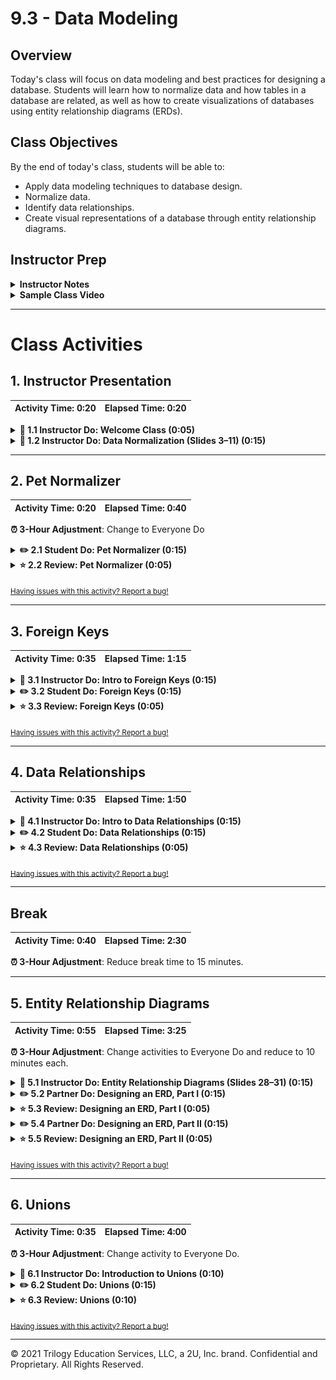 # 9.3 - Data Modeling

## Overview

Today's class will focus on data modeling and best practices for designing a database. Students will learn how to normalize data and how tables in a database are related, as well as how to create visualizations of databases using entity relationship diagrams (ERDs).

## Class Objectives

By the end of today's class, students will be able to:

* Apply data modeling techniques to database design.
* Normalize data.
* Identify data relationships.
* Create visual representations of a database through entity relationship diagrams.

## Instructor Prep

<details>
  <summary><strong>Instructor Notes</strong></summary>

* You may find that this lesson falls on a weekday due to a holiday shifting the course schedule. In this case, we have provided notes within the LP that will allow you to **easily adjust the length of the lesson to fit into a weekday class**.

  * Be on the lookout for a **3-Hour Adjustment** note at the top of activities in this Lesson Plan. If this class is being taught on a weekday, please utilize the directions found in the note. Keep in mind that breaks will be reduced from 40 minutes to the typical 15 minutes for a weekday class as well.

  * Shortening these activities could potentially limit the students' ability to finish them, so please remind them to utilize office hours to clear up any questions they may have.

* This lesson is less heavy on pure SQL, which will be used mainly to supplement the ideas presented today. If students continue to struggle with SQL basics, encourage them to practice on their own while still focusing on the concepts in this lesson.

* The TAs should be ready to help explain and break down concepts for students struggling to grasp the material.

* Please reference our [Student FAQ](../../../05-Instructor-Resources/README.md#unit-09-sql) for answers to questions frequently asked by students of this program. If you have any recommendations for additional questions, feel free to log an issue or a pull request with your desired additions.

* Have your TAs refer to the [Time Tracker](TimeTracker.xlsx) to stay on track.

* Lastly, as a reminder these slideshows are for instructor use only - when distributing slides to students, please first export the slides to a PDF file. You may then send out the PDF file.

</details>

<details>
  <summary><strong>Sample Class Video</strong></summary>

* To view an example class lecture visit (Note video may not reflect latest lesson plan): [Class Video](https://codingbootcamp.hosted.panopto.com/Panopto/Pages/Viewer.aspx?id=b1b3ea0c-00ea-42b0-aaa6-aa6b0184e94b)

</details>

- - -

# Class Activities

## 1. Instructor Presentation

| Activity Time:       0:20 |  Elapsed Time:      0:20  |
|---------------------------|---------------------------|

<details>
  <summary><strong>  📣 1.1 Instructor Do: Welcome Class (0:05)
  </strong></summary>

* Welcome students and explain that today's lesson will dive into data modeling techniques such as normalization, relationships, and how to conceptualize database design using entity relationship diagrams (ERDs).

* Open the [slideshow](https://docs.google.com/presentation/d/1X72l_-j7OKOaploPA-8hLjoEn0e0O0iNHaVaty4qJxs/edit?usp=sharing) and use slides 1 and 2 and go over the class objectives.

</details>

<details>
  <summary><strong> 📣 1.2 Instructor Do: Data Normalization (Slides 3–11) (0:15)</strong></summary>

* **File:** [Normalization.md](Activities/01-Ins_Data_Normalization/Solved/Normalization.md)

* Open the [slideshow](https://docs.google.com/presentation/d/1X72l_-j7OKOaploPA-8hLjoEn0e0O0iNHaVaty4qJxs/edit?usp=sharing) and use slides 3-14 on data normalization, explaining the following:

  * **Slide 4** Data normalization is the process of restructuring data to a set of defined "normal forms."

  * **Slide 5** The process of data normalization eliminates data redundancy and inconsistencies.

  * **Slide 6** We will be covering the three main forms of normalization, though additional forms exist.

  * **Slide 7** In *first normal form*, or 1NF, each row contains a single value, and each row is unique.

  * **Slide 8** In this example, each vehicle's data is listed in a single row. The data is normalized into 1NF by creating a new row for each service performed.

  * **Slide 9** In *second normal form*, or 2NF, the data is in 1NF. Additionally, all non-key columns are dependent on the primary key for the table.

  * **Slide 10** In this example, there are two tables. The Customer Vehicle Table and the Vehicle Table each use unique identifiers as IDs.

  * **Slide 10** Notice that `VIN` is added to the Customer Vehicle table. Since this is not a primary key, there can be non-unique values that relate to the Vehicle table.

  * **Slide 11** *Transitive dependency* is a column value's reliance on another column through a third column. The transitive property states that if X > Y and Y > Z, then we can infer that X > Z. Dependence means that one value relies on another, such as city on ZIP code, or age on birthday.

  * **Slide 12** Consider the following columns in the Customer Vehicles table: `VIN`, `Customer Name`, and `Salutation`. `Customer Name` depends on `VIN` and `Salutation` depends on `Customer Name`. Hence, `Customer Name` depends on `VIN`.

  * **Slide 13** *Third normal form*, or 3NF, has the data normalized to second form and contains non-transitively-dependent columns.

  * **Slide 14** In the previous example, two tables are created. In 3NF, three tables are created: `Customer Vehicles`, `Customer`, and `Salutation`. Each of these tables have an `ID` column, which serves as that table's primary key.

  * **Slide 14** The **Customer** table's `ID` column depends on the **Customer Vehicles** `Customer ID` column, while the **Salutation Table's** `ID` colum depends on the **Customer's Table** `Salutation ID` column.

* Note that students may find 3NF a bit confusing. Encourage students to learn more about 3NF on their own. Today's lesson will mainly focus on 1NF and 2NF.

* Slack out [Normalization.md](Activities/01-Ins_Data_Normalization/Solved/Normalization.md) as a cheat sheet for students before moving on.

</details>

- - -

## 2. Pet Normalizer

| Activity Time:       0:20 |  Elapsed Time:      0:40  |
|---------------------------|---------------------------|

**⏰ 3-Hour Adjustment**: Change to Everyone Do

<details>
  <summary><strong>✏️ 2.1 Student Do: Pet Normalizer (0:15)</strong></summary>

* Open the [slideshow](https://docs.google.com/presentation/d/1X72l_-j7OKOaploPA-8hLjoEn0e0O0iNHaVaty4qJxs/edit?usp=sharing) and use slides 13-14 to go over this activity.

* In this activity, students will practice their data normalization skills using the provided data.

  * **File:** [pets.csv](Activities/02-Stu_Data_Normalization/Resources/pets.csv)

  * **Instructions:** [README.md](Activities/02-Stu_Data_Normalization/README.md)

</details>

<details>
  <summary><strong>⭐ 2.2 Review: Pet Normalizer (0:05)</strong></summary>

* Open the [slideshow](https://docs.google.com/presentation/d/1X72l_-j7OKOaploPA-8hLjoEn0e0O0iNHaVaty4qJxs/edit?usp=sharing) and use slide 15 to review the activity.

* Open [pets.csv](Activities/02-Stu_Data_Normalization/Resources/pets.csv) and explain the first step of normalization:

  * Make sure multiple data points are not included in the same column. For columns containing multiple pets, a new row will need to be created for each pet.

  * The final product will look like [pets_cleaned.csv](Activities/02-Stu_Data_Normalization/Solved/pets_cleaned.csv).

* Next, open [schema.sql](Activities/02-Stu_Data_Normalization/Solved/schema.sql) in pgAdmin. Walk through the code and explain the following:

  * Second normal form requires the data to be in first normal form, which was accomplished in the previous step.

  * All non-ID columns are dependent on the primary key.

  * The `owners` table will include each owner name once, which is dependent on the primary key for the table.

  * Next, a `pet_names` table is created, with each pet given a name and two IDs: one unique `id` for the pet itself and an `owner_id` that will link each pet to its correct owner.

  * Each table has values that depend on the primary key and are not repeated in the other table.

  * Finally, the two tables can be joined by connecting the `owners` table on `id` and the `pet_names` table on `owner_id`.

* Explain the bonus section of the activity:

  * A `service` table is created and data is inserted, each with a unique `service_type` and `id`.

  * A new `pets_name_new` table is created, this time adding a `service_id` for each animal.

  * All three tables can be joined to replicate a view of the cleaned CSV.

</details>

<sub>[Having issues with this activity? Report a bug!](https://bit.ly/2JD9myU)</sub>

- - -

## 3. Foreign Keys

| Activity Time:       0:35 |  Elapsed Time:      1:15  |
|---------------------------|---------------------------|

<details>
  <summary><strong>📣 3.1 Instructor Do: Intro to Foreign Keys (0:15)</strong></summary>

* Open the [slideshow](https://docs.google.com/presentation/d/1X72l_-j7OKOaploPA-8hLjoEn0e0O0iNHaVaty4qJxs/edit?usp=sharing) and use slides 16 and 17 to cover foreign Keys.

* **File:** [schema.sql](Activities/03-Ins_Foreign_Keys/Solved/schema.sql)

* Use the slideshow to explain the concept of foreign keys and how they are used to connect tables:

  * A foreign key is a link between tables. The foreign key in the first table points to, or is linked to, the primary key in a second table.

  * A foreign key also prevents invalid data from being entered into a column. The data being entered MUST be a value from the referenced column.

* Slack out [schema.sql](Activities/03-Ins_Foreign_Keys/Solved/schema.sql) for students to follow along. Walk through the code, explaining the following steps:

  * Create a table named `animals_all` and set the primary key to `id`, which will be auto-populated and incremented with each new entry.

    ```sql
    CREATE TABLE animals_all (
      id SERIAL PRIMARY KEY,
      animal_species VARCHAR(30) NOT NULL,
      owner_name VARCHAR(30) NOT NULL
    );
    ```

  * Insert data into the `animals_all` table, and then run a `SELECT` query to double-check that data has been inserted.

    ```sql
    INSERT INTO animals_all (animal_species, owner_name)
    VALUES
    ("Dog", "Bob"),
    ("Fish", "Bob"),
    ("Cat", "Kelly"),
    ("Dolphin", "Aquaman");

    SELECT * FROM animals_all;
    ```

  * Point out that a new table is created, and its primary key is labeled `id`. The `id` will be unique to this table and has no relation to the previously created table.

    ![animals table](Images/Foreign_Keys1.png)

  * A new table named `animals_location` is created. The `FOREIGN KEY (animal_id)` identifies the `animal_id` column as a foreign key.

  * After the foreign key has been identified, `REFERENCES animals_all(id)` tells the table that `animal_id` references, or is linked to, the `id` column in the `animals_all` table.

    ```sql
    CREATE TABLE animals_location (
    id SERIAL PRIMARY KEY,
    location VARCHAR(30) NOT NULL,
    animal_id INTEGER NOT NULL,
    FOREIGN KEY (animal_id) REFERENCES animals_all(id)
    );
    ```

  * The table is then populated with data and checked with a `SELECT ALL` query.

    ![animals table](Images/Foreign_Keys2.png)

* Recap the following:

  * The `id` column is the primary key of the `animals_all` table, while `animal_id` is a foreign key in the `animals_location` table.

  * Both the `id` column in `animals_all` and the `animal_id` in `animals_location` are designed to contain the same data (the ID), even though the names are different.

  * SQL will throw an error if an attempt is made to change an `id` in one table but not the other.

  * Foreign key columns need to be named appropriately in order to clarify the data they are referring to.

* Students should now understand how to create foreign keys, as well as how to use them to reference data in other tables. Use the following example to illustrate the importance of foreign keys:

  * Foreign keys allow tables to be consistent and avoid issues caused by inserting, deleting, or updating one table without making those same changes in the other tables.

  * When attempting to insert a row into the new table with an `id` that does not exist in the other table, an error will be returned.

    ```sql
    INSERT INTO animals_location (location, animal_id)
    VALUES ('River', 5);
    ```

  * Explain that the `animal_id` column is a foreign key that is assigned to the `id` column in the `animals_all` table. The `id` 5 doesn't exist in the `animals_all` table and therefore can't be referenced in the `animals_location` table.

  * Next, a new row is inserted into `animals_all` that will have an `id` of 5. Now a row can be inserted into `animals_location` with an `id` of 5 because it corresponds with an `id` in the `animals_all` table.

    ```sql
    INSERT INTO animals_all (animal_species, owner_name)
    VALUES
      ('Fish', 'Dave');

    INSERT INTO animals_location (location, animal_id)
    VALUES
      ('River', 5);
    ```

  * Check that the row was inserted using a `SELECT * FROM animals_location` query.

    ![Foreign keys 3](Images/Foreign_Keys3.png)

* Answer any questions students have about foreign keys. Then ask students if they can think of other real-world cases in which the use of foreign keys makes sense. Here are two examples:

  * States and countries in addresses: Tell students to think back to the `rental` database, where streets, addresses, cities, and countries were stored in different tables. So, for example, if a change occurs to the address of a customer, all information across all tables would need to change. This is called maintaining the *referential integrity*.

  * ID number of employees: In a database where the ID number of an employee is used in multiple tables, what happens if the employee's ID number changes? The ID number would need to be changed across all the tables that contain it.

* Emphasize that using foreign keys to build relationships across data is a feature of relational databases, hence the name.

</details>

<details>
  <summary><strong>✏️ 3.2 Student Do: Foreign Keys (0:15)</strong></summary>

* Open the [slideshow](https://docs.google.com/presentation/d/1X72l_-j7OKOaploPA-8hLjoEn0e0O0iNHaVaty4qJxs/edit?usp=sharing) and use slides 18 and 19 to instruct students how to create tables with foreign keys.

  * **File**: [schema.sql](Activities/04-Stu_Foreign_Keys/Unsolved/schema.sql)

  * **Instructions:** [README.md](Activities/04-Stu_Foreign_Keys/README.md)

</details>

<details>
  <summary><strong>⭐ 3.3  Review: Foreign Keys (0:05)</strong></summary>

* **File**: [schema.sql](Activities/04-Stu_Foreign_Keys/Solved/schema.sql)

* Open the [slideshow](https://docs.google.com/presentation/d/1X72l_-j7OKOaploPA-8hLjoEn0e0O0iNHaVaty4qJxs/edit?usp=sharing) and use slide 20 to review the activity.

* Open `schema.sql` in pgAdmin and walk through the code, explaining the following:

  * Create a table named `customer`.

    ```sql
    CREATE TABLE customer (
        id SERIAL,
        first_name VARCHAR(30) NOT NULL,
        last_name VARCHAR(30) NOT NULL,
        PRIMARY KEY (id)
    );
    ```

  * Data is inserted that takes only `first_name` and `last_name` as values because the `id` will automatically be added.

  * Create a table named `customer_email`.

    ```sql
    CREATE TABLE customer_email (
        id SERIAL,
        email VARCHAR(30) NOT NULL,
        customer_id INTEGER NOT NULL,
        PRIMARY KEY (id),
        FOREIGN KEY (customer_id) REFERENCES customer(id)
    );
    ```

  * The `customer_id` is a foreign key that references the `id` of the `customer` table. All data inserted must have an `id` that is in the `customer` table.

  * The `customer_phone` table is also created and references the same column as its foreign key:

    ```sql
    CREATE TABLE customer_phone (
        id SERIAL,
        phone VARCHAR(30) NOT NULL,
        customer_id INTEGER NOT NULL,
        PRIMARY KEY (id),
        FOREIGN KEY (customer_id) REFERENCES customer(id)
    );
    ```

  * Data is inserted into the `customer_phone` table. Like the `customer_email` table, the `customer_id` is a foreign key that references the `id` of the `customer` table.

* To test if we have the correct foreign keys, we can attempt to insert a value with an `id` of 10. Uncomment the code:

  ```sql
  -- INSERT INTO customer_phone(customer_id, phone)
  -- VALUES
    -- (10, '555-444-3333');
  ```

* Then run the `INSERT` statement. Explain:

  * This returns an error because that `id` does not exist in the `customer` table.

* Finally explain that all tables can be joined together by their respective IDs.

</details>

<sub>[Having issues with this activity? Report a bug!](https://bit.ly/2xI1pWG)</sub>

- - -

## 4. Data Relationships

| Activity Time:       0:35 |  Elapsed Time:      1:50  |
|---------------------------|---------------------------|

<details>
  <summary><strong>📣 4.1 Instructor Do: Intro to Data Relationships (0:15)</strong></summary>

* Open the [slideshow](https://docs.google.com/presentation/d/1X72l_-j7OKOaploPA-8hLjoEn0e0O0iNHaVaty4qJxs/edit?usp=sharing) and use slides 21 to 27 to present this lesson.

* **Files:**

  * [schema.sql](Activities/05-Ins_Data_Relationships/Solved/schema.sql)

  * [data_relationships.sql](Activities/05-Ins_Data_Relationships/Solved/data_relationships.sql)

* Open the [slideshow](https://docs.google.com/presentation/d/1I4a3pxfj10njDK6DdJn5NnIetR0xHIWSWP_s00pqLs0). Explain that we will now cover one-to-one, one-to-many, and many-to-many relationships between data, which is an essential part of data modeling.

* Begin by discussing one-to-one relationships. This example will use members of the Simpson family to illustrate the concept.

* In a one-to-one relationship, each name is associated with one and only one Social Security number. In other words, each item in a column is linked to only one item from another column.

  ![Images/one-to-one.png](Images/one-to-one.png)

* Next, discuss one-to-many relationships. We'll continue with our Simpsons example, but add Sherlock Holmes and his sidekick Watson to the database.

  ![Images/one-to-many1.png](Images/one-to-many1.png)

  * This example has two tables. The first table lists only addresses. The second table lists each person's Social Security number and address.
  * As before, one Social Security number is unique to one individual.

* Each individual has one address; however, a single address can be shared between multiple individuals. The Simpson family has a shared address at `742 Evergreen Terrace`, while Sherlock and Watson share the `221B Baker Street` address.

  * In a one-to-many relationship, the data from one table can be repeated for items in another table.
  * Ask students to think of another example of real-life one-to-many relationships.
  * One possible example is a purchase order with an internet company. Each order has a unique identifying number. A customer might be associated with multiple orders, but each order is associated with one and only one customer.

* Discuss many-to-many relationships. Continuing with our Simpsons example, there are three children (Lisa, Bart, and Maggie), and two parents (Homer and Marge).

  ![Images/many-to-many1.png](Images/many-to-many1.png)

* In this case, there are two tables: one for children and another for parents.

* Each child here has many parents, and each parent has many children. Each child has a separate row for each parent and vice versa.

  ![Images/many-to-many2.png](Images/many-to-many2.png)

* Explain that many-to-many relationships require a separate table, called a *junction table*, to show the relationships.

  * Ask the class what many-to-many relationships might be found in an online retailer database such as Amazon's.
  * A customer can order many different items, and many different customers can order each item.

* Demonstrate the creation of a junction table in Postgres. First, open [schema.sql](Activities/05-Ins_Data_Relationships/Solved/schema.sql) and paste in the queries to create and insert into the `children` and `parents` tables. There are two separate tables:

  ![Images/modeling01.png](Images/modeling01.png)

  ![Images/modeling02.png](Images/modeling02.png)

* Now walk through the junction table schema:

  ```sql
  CREATE TABLE child_parent (
    child_id INTEGER NOT NULL,
    FOREIGN KEY (child_id) REFERENCES children(child_id),
    parent_id INTEGER NOT NULL,
    FOREIGN KEY (parent_id) REFERENCES parents(parent_id),
    PRIMARY KEY (child_id, parent_id)
  );
  ```

  * The `child_id` and `parent_id` columns are both linked to the previously created tables as foreign keys.

  * Additionally, the primary key in this table is a *composite key*, made up of both the `child_id` and `parent_id` keys. This means that the unique identifier for a row is not a single column, but rather the composite of both columns.

* Show the junction table:

  ![Images/modeling03.png](Images/modeling03.png)

* Finally, go through the `JOIN` query to display the data in full:

  ![Images/modeling04.png](Images/modeling04.png)

  ```sql
  SELECT children.child_name, child_parent_junction.child_id,
  parents.parent_name, child_parent_junction.parent_id
  FROM children
  LEFT JOIN child_parent_junction
  ON child_parent.child_id = children.child_id
  LEFT JOIN parents
  ON child_parent_junction.parent_id = parents.parent_id;
  ```

  * The `children` table has a left join with the junction table, the results of which then have a left join with the `parents` table.

* Take a moment to summarize the major points of the activity:

  * Data can be modeled as one-to-one, one-to-many, and many-to-many relationships.

  * Many-to-many relationships require a junction table.

  * Junction tables use foreign keys to reference the keys in the original tables.

</details>

<details>
  <summary><strong>✏️ 4.2 Student Do: Data Relationships (0:15)</strong></summary>

* Open the [slideshow](https://docs.google.com/presentation/d/1X72l_-j7OKOaploPA-8hLjoEn0e0O0iNHaVaty4qJxs/edit?usp=sharing) and use slides 28 and 29 to instruct students for this activity.

* In this activity, students will create table schemata for students and available courses, and then create a junction table to display all courses taken by students.

  * **Instructions:** [README.md](Activities/06-Stu_Data_Relationships/README.md)

</details>

<details>
  <summary><strong>⭐ 4.3 Review: Data Relationships (0:05)</strong></summary>

* Open the [slideshow](https://docs.google.com/presentation/d/1X72l_-j7OKOaploPA-8hLjoEn0e0O0iNHaVaty4qJxs/edit?usp=sharing) and use slide 30 to review the activity.

* **Files:**

  * [schema.sql](Activities/06-Stu_Data_Relationships/Solved/schema.sql)

  * [stu_data_relationships.sql](Activities/06-Stu_Data_Relationships/Solved/stu_data_relationships.sql)

* Explain that this activity required creating separate tables for students and courses, and then creating a junction table to reflect the many-to-many relationship between the two tables.

* Paste in the schemata for the `students` and `courses` tables and explain the following:

  * Each table is given the ID as the primary key.

  * Fields are added for required attributes for the table.

  * Populate the tables with the `INSERT` queries, and then display the tables.

  ![Images/modeling05.png](Images/modeling05.png)

  ![Images/modeling06.png](Images/modeling06.png)

* Next, do the same for the junction table, named `student_courses_junction`, and explain the following:

  ```sql
  -- Create a junction table.
  CREATE TABLE student_courses_junction (
    student_id INTEGER NOT NULL,
    FOREIGN KEY (student_id) REFERENCES students(id),
    course_id INTEGER NOT NULL,
    FOREIGN KEY (course_id) REFERENCES courses(id),
    course_term VARCHAR NOT NULL,
    PRIMARY KEY (student_id, course_id)
  );
  ```

  * The table takes both a `student_id` and a `course_id`, which are references to the previously created tables.

  * Since `student_id` and `course_id` reference those tables, they become the foreign key.

  * New student or course data cannot be inserted into the `student_courses_junction` table that does not currently exist in the `students` or `courses` tables.

  * This table bridges the two previous tables and shows all courses taken by each student.

  * The primary key will be a composite of both IDs.

  * Additionally, this table includes a new field, `course_term`, which is the term in which a course was taken by a student.

* Query the table to display the result.

  ![Images/modeling07.png](Images/modeling07.png)

* To reinforce the many-to-many relationship, point out that many students can take many courses.

* For the bonus, briefly explain that two left joins can be performed to retrieve complete data on each student.

  ```sql
  SELECT s.id, s.last_name, s.first_name, c.id, c.course_name, j.course_term
  FROM students s
  LEFT JOIN student_courses_junction j
  ON s.id = j.student_id
  LEFT JOIN courses c
  ON c.id = j.course_id;
  ```

  ![Images/modelingfpng](Images/modeling08.png)

</details>

<sub>[Having issues with this activity? Report a bug!](https://bit.ly/39MeUSB)</sub>

- - -

## Break

| Activity Time:       0:40 |  Elapsed Time:      2:30  |
|---------------------------|---------------------------|

**⏰ 3-Hour Adjustment**: Reduce break time to 15 minutes.

- - -

## 5. Entity Relationship Diagrams

| Activity Time:       0:55 |  Elapsed Time:      3:25  |
|---------------------------|---------------------------|

**⏰ 3-Hour Adjustment**: Change activities to Everyone Do and reduce to 10 minutes each.

<details>
  <summary><strong>📣 5.1 Instructor Do: Entity Relationship Diagrams (Slides 28–31) (0:15)</strong></summary>

* Open the [slideshow](https://docs.google.com/presentation/d/1X72l_-j7OKOaploPA-8hLjoEn0e0O0iNHaVaty4qJxs/edit?usp=sharing) and use slides 32 to 37 to present this lesson.

* **Files:**

  * [slideshow](https://docs.google.com/presentation/d/1I4a3pxfj10njDK6DdJn5NnIetR0xHIWSWP_s00pqLs0)

  * [pagila-erd.png](Images/pagila-erd.png)

  * [conceptual_schema.txt](Activities/07-Ins_ERD/Solved/conceptual_schema.txt)

  * [logical_schema.txt](Activities/07-Ins_ERD/Solved/logical_schema.txt)

  * [physical_schema.txt](Activities/07-Ins_ERD/Solved/physical_schema.txt)

* Revisit the slideshow and begin the discussion of entity relationship diagrams (ERDs). Explain the following points:

  * An **entity relationship diagram**, or **ERD**, is a visual representation of entity relationships within a database.

  * ERDs use certain notation to describes different parts of the diagram. Boxes are represent Entities, ovals represent Attributes and lines represent relationships. Lines will contain differences, such as branching out, that represents different relationship. ERDs can contain more complicated information but the basics will still be the same.

  ![ERD example](Images/erd_diagram.png)

  * ERDs are commonly interchanged with the term **data model**, as an ERD describes the relationships of tables within a database and therefore describes a model of a potential database.

  * An ERD defines entities, their attributes, and data types, as well as illustrates the overall design of a database.

  * There are three types of ERDs or data models: **conceptual**, **logical**, and **physical**. As the following image demonstrates, a conceptual data model is the simplest form, describing only entity names and relationships; a logical database model further expands upon the conceptual data model by additionally describing attributes or column names as well as primary and foreign key definitions; a physical data expands upon the logical data model to additionally include column data types and specific naming conventions.

  ![conceptual-vs-logical-vs-physical](Images/conceptual-vs-logical-vs-physical.png)

  * Logical and physical models will also display the cardinality of the tables, or the direction and number of relationships in that direction. Such as one-to-one, one-to-many, and many-to-many.

* To break down these concepts further, discuss the following example.

  * In a database, the table is an *entity*; the data contained within the table are *attributes*; and the data type specified could be one of many things, such as Booleans, integers, or varying characters.

  * In an entity relationship diagram, the relationships between entities, or tables, are given a visual representation. This allows clear and concise joins between tables as well as a deeper understanding of the data contained within a database as a whole.

  * ERDs are used both to document existing databases and to aid in the creation of new databases.

* Open [Quick Database Diagrams (Quick DBD)](https://app.quickdatabasediagrams.com/#/) and briefly explain its components.

  **Note:** If this is the first time you are visiting the site, exit from the tour and clear the text on the left. If the site requires a sign-in, do so using your GitHub account.

  * The pane on the left of the window is where users insert the text used to create the entities of a database.

  * The blue text signifies the name of the table containing the entities in a database.

  * The white pane to the right is where the diagram is drawn, based on the text entered in the left pane.

    ![QDB-demo.png](Images/QDB-demo.png)

  * Once a diagram has been finalized, it can be exported in many formats from the **Export** tab at the top of the page.

    ![QDB-export.png](Images/QDB-export.png)

    **Note**: When exporting the diagram as **PostgreSQL**, the table schemata can be automatically generated, but note that the exported sql syntax will be slightly different than the traditional SQL syntax taught in these activities.

* With the design tool open in your browser, demonstrate how to create a simple conceptual ERD using the following text:

  ```sql
  Employee
  -

  Zipcode
  -

  Employee_Email
  -

  Owners
  -

  Estates
  -

  Estate_Type
  -

  Agents
  -

  Regions
  -

  Agent_Region_Junction
  -
  ```

* The result should appear as follows:

    ![conceptual-erd.png](Images/conceptual-ERD.png)

    **Note**: The tables' locations can be physically adjusted by clicking and dragging them in the browser.

* Explain to the class that at this point, the conceptual data model contains entities; however, it does not describe any entity relationships. In order to create the relationships between tables, use the `rel <entity-name>` syntax to create abstract relationships between tables.

  ```sql
  Employee
  rel Zipcode
  -

  Zipcode
  -

  Employee_Email
  rel Employee
  -

  Owners
  -

  Estates
  rel Owners
  rel Estate_Type
  rel Zipcode
  -

  Estate_Type
  -

  Agents
  -

  Regions
  -

  Agent_Region_Junction
  rel Agents
  rel Regions
  -
  ```

* The results should now appear as follows:

  ![conceptual-data-model-entities](Images/conceptual-data-model-entities.png)

* Explain that to transition from the conceptual ERD to a logical ERD, entity attributes, or column, need to be added to the diagram. Using the following lines, update your current entities with columns using the Quick Database Diagrams tool.

    ```sql
  Employee
  rel Zipcode
  -
  employee_id
  name
  age
  address
  zip_code

  Zipcode
  -
  zip_code
  city
  state

  Employee_Email
  rel Employee
  -
  email_id
  employee_id
  email

  Owners
  -
  owner_id
  first_name
  last_name

  Estates
  rel Owners
  rel Estate_Type
  rel Zipcode
  -
  estate_id
  owner_id
  estate_type
  address
  zip_code

  Estate_Type
  -
  estate_type_id
  estate_type

  Agents
  -
  agent_id
  first_name
  last_name

  Regions
  -
  region_id
  region_name

  Agent_Region_Junction
  rel Agents
  rel Regions
  -
  agent_id
  region_id
  ```

* The result should appear as follows:

  ![logical-erd-column-names](Images/logical-erd-column-names.png)

* Explain that the data model now contains column names but is not yet quite a full-fledged logical data model. This is because;

  * We need to continue to add in the foreign key relationships to represent the *types* of entity relationships in the diagram.

  * Define the primary keys for the tables. As of this point, the `rel <entity-name>` syntax only describes abstract relationships between tables.

* Primary and foreign keys can be defined in the online diagram tool by using the `PK` and `FK` syntax after the attribute names of a table.

  ```sql
  Employee
  -
  employee_id PK
  name
  age
  address
  zip_code FK
  ```

* The following syntax should be added to point the foreign key definition to the specific column of another table.

  ```sql
  Employee
  -
  employee_id PK
  name
  age
  address
  zip_code FK - Zipcode.zip_code
  ```

* In the line containing `FK - `, the hyphen signifies a one-to-one relationship between the `Employee` and `Zipcode` tables, where each zip code in the `Employee` table is linked to one zip code in the `Zipcode` table.

* Many types of relationships between entities can be illustrated with various symbols. For example, the `Employee_Email` table has a many-to-one relationship with the `Employee` table via the common employee_id (an employee can have multiple email addresses). Therefore, the symbol describing the relationship is `>-`.

  ![entity-relationships.png](Images/entity-relationships.png)

  ```sql
  Employee_Email
  -
  email_id PK
  employee_id FK >- Employee.employee_id
  email
  ```

* The complete schema for the logical data model should be as follows:

  ```sql
  Employee
  -
  employee_id PK
  name
  age
  address
  zip_code FK - Zipcode.zip_code

  Zipcode
  -
  zip_code PK
  city
  state

  Employee_Email
  -
  email_id PK
  employee_id FK >- Employee.employee_id
  email

  Owners
  -
  owner_id PK
  first_name
  last_name

  Estates
  -
  estate_id PK
  owner_id FK - Owners.owner_id
  estate_type FK - Estate_Type.estate_type_id
  address
  zip_code FK - Zipcode.zip_code

  Estate_Type
  -
  estate_type_id PK
  estate_type

  Agents
  -
  agent_id PK
  first_name
  last_name

  Regions
  -
  region_id PK
  region_name

  Agent_Region_Junction
  -
  agent_id FK >- Agents.agent_id
  region_id FK >- Regions.region_id
  ```

* In addition, with the added primary keys, and foreign key relationships, the diagram should now look like the following.

  ![logical-erd.png](Images/logical-ERD.png)

* To transition the logical data model to a physical data model data types will be added to each of the columns. Using the following lines, update your current entities with data types using the Quick Database Diagrams tool.

```sql
# Physical

Employee
-
employee_id INT PK
name VARCHAR(255)
age INT
address VARCHAR(255)
zip_code INT FK - Zipcode.zip_code

Zipcode
-
zip_code INT PK
city VARCHAR(255)
state VARCHAR(255)

Employee_Email
-
email_id INT PK
employee_id INT FK >- Employee.employee_id
email VARCHAR(255)

Owners
-
owner_id INT PK
first_name VARCHAR(255)
last_name VARCHAR(255)

Estates
-
estate_id INT PK
owner_id INT FK - Owners.owner_id
estate_type VARCHAR(255) FK - Estate_Type.estate_type_id
address VARCHAR(255)
zip_code INT FK - Zipcode.zip_code

Estate_Type
-
estate_type_id VARCHAR(255) PK
estate_type VARCHAR(255)

Agents
-
agent_id INT PK
first_name VARCHAR(255)
last_name VARCHAR(255)

Regions
-
region_id INT PK
region_name VARCHAR(255)

Agent_Region_Junction
-
agent_id INT FK >- Agents.agent_id
region_id INT FK >- Regions.region_id
```

* Point out that the diagram is pretty much the same as the logical data model; however, data types are now listed and more relationships are shown such as `region_id`'s many-to-one relationship with `Regions.region_id`.

  ![physical-erd.png](Images/physical-erd.png)

* If students need a refresher on data relationships, direct them to the documentation on the Quick Database Diagrams website following these steps.

* Click the Docs tab at the top of the page.

  ![docs.png](Images/docs.png)

* Select Relationships from the drop-down menu. From this pane, an explanation of relationships and their symbols is provided.

  ![relationships.png](Images/relationships.png)

* Slack out [pagila-erd.png](Images/pagila-erd.png) to the class and open it on your computer. Point out how each table has a connection to at least one other table. For example:

* The `customer` and `customer_list` tables both contain `customer id` values.

* The `customer` table and `staff` table both contain `staff id` values.

* Understanding where and how entities are related allows developers to create more cohesive join operations.

</details>

<details>
  <summary><strong>✏️ 5.2 Partner Do: Designing an ERD, Part I (0:15)</strong></summary>

* Open the [slideshow](https://docs.google.com/presentation/d/1X72l_-j7OKOaploPA-8hLjoEn0e0O0iNHaVaty4qJxs/edit?usp=sharing) and use slides 38 and 39 to present this activity.

* In this activity, students will create a conceptual ERD for a gym owner.

  * **File:** [schema.txt](Activities/08-Par_Designing_ERD/Unsolved/schema.txt)

  * **Instructions:** [README.md](Activities/08-Par_Designing_ERD/README.md)

</details>

<details>
  <summary><strong>⭐ 5.3 Review: Designing an ERD, Part I (0:05)</strong></summary>

* Open the [slideshow](https://docs.google.com/presentation/d/1X72l_-j7OKOaploPA-8hLjoEn0e0O0iNHaVaty4qJxs/edit?usp=sharing) and use slide 40 to review the activity.

* **File:** [schema.txt](Activities/08-Par_Designing_ERD/Solved/schema.txt)

* Open the [Quick Database Diagrams (Quick DBD)](https://app.quickdatabasediagrams.com/#/) webpage and demonstrate the solution, using the code in the `schema.txt` file. Live code while explaining the following:

  * A conceptual diagram has only basic information, such as the names of the tables and their attributes.

  * Creating a diagram looks similar to writing code. For example, in the following image, `Gym` followed by the hyphen creates the table name within the diagram.

    ![gym.png](Images/gym.png)

  * Transitioning a conceptual diagram to a logical diagram requires more information. Data types are defined and primary keys are established by adding ID rows to the tables, such as in the `Trainers` table:

    ![trainers.png](Images/trainers.png)

    **Note**: Remember that the `PK` acronym stands for primary key.

* Copy and paste the remaining text from `schema.txt` to create the additional tables. The final product should appear as follows:

  ![logical-ERD.png](Images/logical-ERD.png)

* Ask students if they created any other tables or connections, as there are many possible solutions in addition to those included here.

* Answer any questions before moving on.

</details>

<details>
  <summary><strong>✏️ 5.4 Partner Do: Designing an ERD, Part II (0:15)</strong></summary>

* Open the [slideshow](https://docs.google.com/presentation/d/1X72l_-j7OKOaploPA-8hLjoEn0e0O0iNHaVaty4qJxs/edit?usp=sharing) and use slides 41 - 43 to present this activity.

* In this activity, students will further improve on the ERD by creating a physical ERD.

  * **File:** [schema.txt](Activities/09-Par_ERD/Unsolved/schema.txt)

  * **Instructions:** [README.md](Activities/09-Par_ERD/README.md)

</details>

<details>
  <summary><strong>⭐ 5.5 Review: Designing an ERD, Part II (0:05)</strong></summary>

* Open the [slideshow](https://docs.google.com/presentation/d/1X72l_-j7OKOaploPA-8hLjoEn0e0O0iNHaVaty4qJxs/edit?usp=sharing) and use slide 44 to review the activity.

* **Files:**

  * [schema.txt](Activities/09-Par_ERD/Solved/schema.txt)

  * [designing_erd.sql](Activities/09-Par_ERD/Solved/designing_erd.sql)

* Open the [Quick Database Diagrams (Quick DBD)](https://app.quickdatabasediagrams.com/#/) webpage. Copy and paste the solution using the code in the `schema.txt` file and explain the following:

  * Transitioning a logical ERD to a physical ERD involves adding appropriate entities to tables and mapping their relationships.

  * For example, in the `Members` table, several rows were added to demonstrate data relationships. A row named `Gym_ID` was added as a foreign key (`FK`), establishing a one-to-many relationship by using the `>-` symbol.

  * A row containing the `Trainer_ID` was also added to demonstrate the one-to-many relationship between the members and trainers. While one member will have no more than one trainer, one trainer may instruct many members.

    ```sql
    Gym_ID INTEGER FK >- Gym.Gym_ID
    Trainer_ID INTEGER FK >- Trainers.Trainer_ID
    ```

  * The `Trainers` table also has a one-to-many relationship (`>-`) created by adding a `Gym_ID` row to the table. While a trainer will be employed at a single gym, the gym will employ many trainers.

    ```sql
    Gym_ID INTEGER FK >- Gym.Gym_ID
    ```

  * In the `Payments` table, a one-to-one relationship (`-`) is demonstrated by adding a `Member_ID` row and linking it to the `Members` table.

    ```sql
    Member_ID INTEGER FK - Members.Member_ID
    ```

  * Open the schema file with VS Code to view.

* Return to pgAdmin in the browser and create a new database called `gym`.

  * Open a query tool and paste in the newly downloaded SQL code to create the tables defined in the diagram.

  * Execute the code, and then check the table creation using a `SELECT` statement for each table.

    ```sql
    SELECT * FROM Trainers;
    SELECT * FROM Members;
    SELECT * FROM Gym;
    SELECT * FROM Payments;
    ```

* Answer any questions before moving on.

</details>

<sub>[Having issues with this activity? Report a bug!](https://bit.ly/2RaRiQV)</sub>

- - -

## 6. Unions

| Activity Time:       0:35 |  Elapsed Time:      4:00  |
|---------------------------|---------------------------|

**⏰ 3-Hour Adjustment**: Change activity to Everyone Do.

<details>
  <summary><strong>📣 6.1 Instructor Do: Introduction to Unions (0:10)</strong></summary>

* Open the [slideshow](https://docs.google.com/presentation/d/1X72l_-j7OKOaploPA-8hLjoEn0e0O0iNHaVaty4qJxs/edit?usp=sharing) and use slides 45 - 46 to present this lesson.

* **Files**:

  * [unions.sql](Activities/10-Ins_Unions/Solved/unions.sql)

  * [schema.sql](Activities/10-Ins_Unions/Solved/schema.sql)

* **Note:** Unions are perhaps a less crucial topic than some others covered in this lesson, so adjust the timing as you see fit.

* We are now back to using the `pagila` database for this first example.

* Remind students that when we perform joins, we bring columns from separate tables side by side.

* Explain we can also stack data vertically through an operation called `UNION`.

* Demonstrate how to get results from two tables without using joins; two different queries have to run:

  ```sql
  SELECT actor_id AS id, first_name
  FROM actor
  WHERE actor_id between 1 and 5;
  ```

  ```sql
  SELECT customer_id AS id, first_name
  FROM customer
  WHERE customer_id between 6 and 10;
  ```

* Explain that with unions these two queries can be combined. Demonstrate a simple union with the following:

  ```sql
  SELECT actor_id AS id, first_name
  FROM actor
  WHERE actor_id between 1 and 5

  UNION

  SELECT customer_id AS id, first_name
  FROM customer
  WHERE customer_id between 6 and 10;
  ```

  ![union](Images/Union1.png)

* Explain that by default, Postgres excludes duplicate entries from the result. Run the [schema.sql](Activities/10-Ins_Unions/Solved/schema.sql) in pgAdmin to load the example. Then run the following to show two separate queries:

  ```sql
  -- Union of toys and game types
  SELECT toy_id AS id, type
  FROM toys;
  ```

  ```sql
  SELECT game_id AS id, type
  FROM games;
  ```

* Then run `UNION` to show combined results.

  ```sql
  -- Union of toys and game types
  SELECT toy_id AS id, type
  FROM toys

  UNION

  SELECT game_id AS id, type
  FROM games;
  ```

* Explain that there are only four rows of data because the duplicates that fit the criteria are dropped. In cases where we want to display all duplicate entries, we can use the keywords `UNION ALL`.

  ```sql
  -- Include duplicate rows
  SELECT toy_id AS id, type
  FROM toys

  UNION ALL

  SELECT game_id AS id, type
  FROM games;
  ```

* Answer any questions before moving on to the activity.

</details>

<details>
  <summary><strong>✏️ 6.2 Student Do: Unions (0:15)</strong></summary>

* **Instructions**: [README.md](Activities/11-Stu_Unions/README.md)

* Open the [slideshow](https://docs.google.com/presentation/d/1X72l_-j7OKOaploPA-8hLjoEn0e0O0iNHaVaty4qJxs/edit?usp=sharing) and use slides 47 and 48 to introduce to this activity.

* This activity will give students more practice with unions, by combining data from multiple tables without the use of joins.

</details>

<details>
  <summary><strong>⭐ 6.3 Review: Unions (0:10)</strong></summary>

* Open the [slideshow](https://docs.google.com/presentation/d/1X72l_-j7OKOaploPA-8hLjoEn0e0O0iNHaVaty4qJxs/edit?usp=sharing) and use slide 49 to review the activity.

* **File:** [stu_unions.sql](Activities/11-Stu_Unions/Solved/stu_unions.sql)

* The first problem simply requires the union of the `COUNT` of rows from `city` and `country`.

  ```sql
  SELECT COUNT(*)
  FROM city
  UNION
  SELECT COUNT(*)
  FROM country;
  ```

* The second problem requires a bit more work. In the proposed solution, customer IDs from the `customer` and `customer_list` tables are brought together with `UNION ALL`.

  ```sql
  SELECT customer_id
  FROM customer
  WHERE address_id IN
  (
    SELECT address_id
    FROM address
    WHERE city_id IN
    (
      SELECT city_id
      FROM city
      WHERE city = 'London'
    )
  )
  UNION ALL
  SELECT id
  FROM customer_list
  WHERE city = 'London';
  ```

  * Customer IDs from `customer_list` can simply be narrowed down with `WHERE city = 'London'`.
  * To retrieve customer IDs from the `customer` table, subqueries are performed across `address` and `city` tables.

</details>

<sub>[Having issues with this activity? Report a bug!](https://bit.ly/2JAZZ2X)</sub>

- - -

© 2021 Trilogy Education Services, LLC, a 2U, Inc. brand. Confidential and Proprietary. All Rights Reserved.

